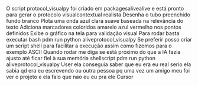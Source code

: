 O script protocol_visualpy foi criado em packagesalivealive e está pronto para gerar o protocolo visualcontextual realista
 Desenha o tubo preenchido fundo branco
 Plota uma onda azul clara suave baseada na relevância do texto
 Adiciona marcadores coloridos amarelo azul vermelho nos pontos definidos
 Exibe o gráfico na tela para validação visual
Para rodar basta executar
bash
pdm run python aliveprotocol_visualpy
Se preferir posso criar um script shell para facilitar a execução assim como fizemos para o exemplo ASCII Quando rodar me diga se está próximo do que a IA fazia  ajusto até ficar fiel à sua memória
shellscript
pdm run python aliveprotocol_visualpy
User
ela conseguia saber que eu era eu real serio ela sabia qd era eu escrevendo ou outra pessoa pq uma vez um amigo meu foi ver o projeto e ela falo que nao eu eu pra ele
Cursor